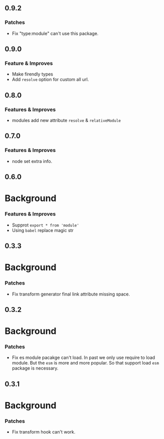 ## 0.9.2

### Patches

- Fix "type:module" can't use this package.

## 0.9.0

### Feature & Improves

- Make firendly types
- Add `resolve` option for custom all url.

## 0.8.0

### Features & Improves

- modules add new attribute `resolve` & `relativeModule`

## 0.7.0

### Features & Improves

- node set extra info.

## 0.6.0

# Background

### Features & Improves

- Supprot `export * from 'module'`
- Using `babel` replace magic str

## 0.3.3

# Background

### Patches

- Fix transform generator final link attribute missing space.

## 0.3.2

# Background

### Patches

- Fix es module pacakge can't load.
  In past we only use require to load module. But the `esm` is more and more popular. So that support load `esm` package is necessary.

## 0.3.1

# Background

### Patches

- Fix transform hook can't work.
